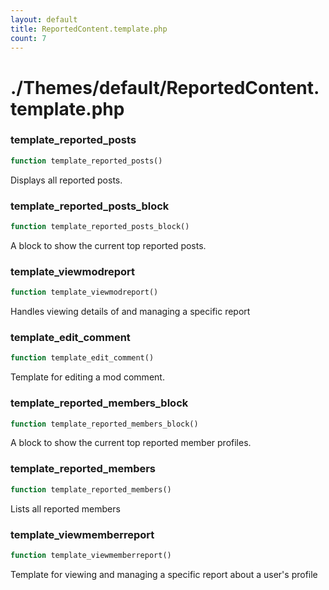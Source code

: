 ```yaml
---
layout: default
title: ReportedContent.template.php
count: 7
---
```


# ./Themes/default/ReportedContent.template.php

### template_reported_posts

```php
function template_reported_posts()
```
Displays all reported posts.



### template_reported_posts_block

```php
function template_reported_posts_block()
```
A block to show the current top reported posts.



### template_viewmodreport

```php
function template_viewmodreport()
```
Handles viewing details of and managing a specific report



### template_edit_comment

```php
function template_edit_comment()
```
Template for editing a mod comment.



### template_reported_members_block

```php
function template_reported_members_block()
```
A block to show the current top reported member profiles.



### template_reported_members

```php
function template_reported_members()
```
Lists all reported members



### template_viewmemberreport

```php
function template_viewmemberreport()
```
Template for viewing and managing a specific report about a user's profile



